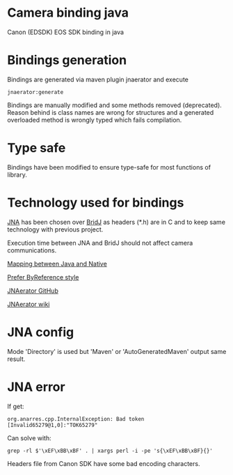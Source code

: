 # Camera binding java
Canon (EDSDK) EOS SDK binding in java

# Bindings generation
Bindings are generated via maven plugin jnaerator and execute
    
    jnaerator:generate
Bindings are manually modified and some methods removed (deprecated).
Reason behind is class names are wrong for structures and a generated overloaded method is wrongly typed which fails compilation.

# Type safe
Bindings have been modified to ensure type-safe for most functions of library.

# Technology used for bindings
[JNA](https://github.com/java-native-access/jna) has been chosen over [BridJ](https://github.com/nativelibs4java/BridJ) as headers (*.h) are in C and to keep same technology with previous project.

Execution time between JNA and BridJ should not affect camera communications.

[Mapping between Java and Native](https://github.com/java-native-access/jna/blob/master/www/Mappings.md)

[Prefer ByReference style](https://github.com/java-native-access/jna/blob/master/www/ByRefArguments.md)

[JNAerator GitHub](https://github.com/nativelibs4java/JNAerator)

[JNAerator wiki](https://github.com/nativelibs4java/JNAerator/wiki)

# JNA config
Mode 'Directory' is used but 'Maven' or 'AutoGeneratedMaven' output same result.

# JNA error
If get:

    org.anarres.cpp.InternalException: Bad token [Invalid65279@1,0]:"TOK65279"
Can solve with:

    grep -rl $'\xEF\xBB\xBF' . | xargs perl -i -pe 's{\xEF\xBB\xBF}{}'
Headers file from Canon SDK have some bad encoding characters.
